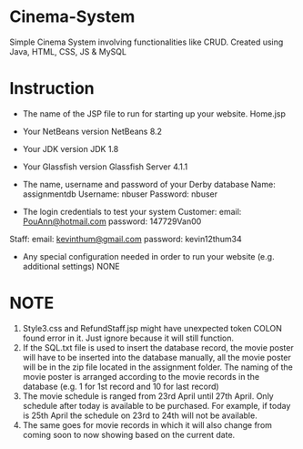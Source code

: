 # Cinema-System
Simple Cinema System involving functionalities like CRUD. Created using Java, HTML, CSS, JS &amp; MySQL

# Instruction
- The name of the JSP file to run for starting up your website.
Home.jsp

- Your NetBeans version
NetBeans 8.2

- Your JDK version
JDK 1.8

- Your Glassfish version
Glassfish Server 4.1.1

- The name, username and password of your Derby database
Name: assignmentdb
Username: nbuser
Password: nbuser

- The login credentials to test your system
Customer:
email: PouAnn@hotmail.com
password: 147729Van00

Staff:
email: kevinthum@gmail.com
password: kevin12thum34

- Any special configuration needed in order to run your website (e.g. additional settings)
NONE

# NOTE
1. Style3.css and RefundStaff.jsp might have unexpected token COLON found error in it. Just ignore because it will still function.
2. If the SQL.txt file is used to insert the database record, the movie poster will have to be inserted into the database manually, all the movie poster will be in the zip 
file located in the assignment folder. The naming of the movie poster is arranged according to the movie records in the database (e.g. 1 for 1st record and 10 for last record)
3. The movie schedule is ranged from 23rd April until 27th April. Only schedule after today is available to be purchased. For example, if today is 25th April the schedule 
on 23rd to 24th will not be available.
4. The same goes for movie records in which it will also change from coming soon to now showing based on the current date.
